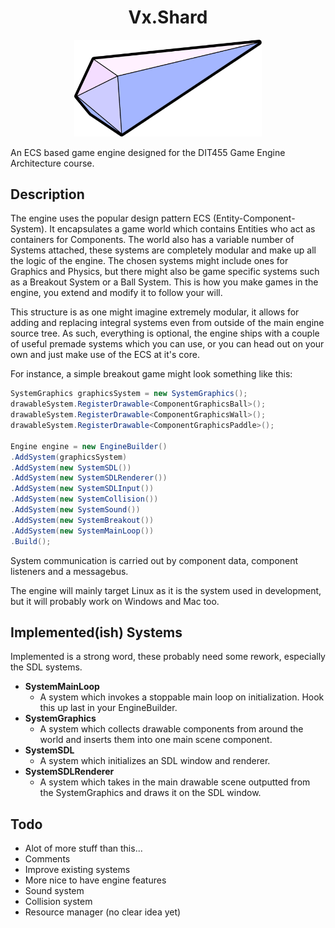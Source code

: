 <h1 align="center">Vx.Shard</h1>
<p align="center">
    <img width="300" src="VxShard-logo.svg">
</p>
An ECS based game engine designed for the DIT455 Game Engine Architecture course.

## Description
The engine uses the popular design pattern ECS (Entity-Component-System). It encapsulates a game world which contains Entities who act as containers for Components. The world also has a variable number of Systems attached, these systems are completely modular and make up all the logic of the engine. The chosen systems might include ones for Graphics and Physics, but there might also be game specific systems such as a Breakout System or a Ball System. This is how you make games in the engine, you extend and modify it to follow your will.

This structure is as one might imagine extremely modular, it allows for adding and replacing integral systems even from outside of the main engine source tree. As such, everything is optional, the engine ships with a couple of useful premade systems which you can use, or you can head out on your own and just make use of the ECS at it's core.

For instance, a simple breakout game might look something like this:
```cs
SystemGraphics graphicsSystem = new SystemGraphics();
drawableSystem.RegisterDrawable<ComponentGraphicsBall>();
drawableSystem.RegisterDrawable<ComponentGraphicsWall>();
drawableSystem.RegisterDrawable<ComponentGraphicsPaddle>();

Engine engine = new EngineBuilder()
.AddSystem(graphicsSystem)
.AddSystem(new SystemSDL())
.AddSystem(new SystemSDLRenderer())
.AddSystem(new SystemSDLInput())
.AddSystem(new SystemCollision())
.AddSystem(new SystemSound())
.AddSystem(new SystemBreakout())
.AddSystem(new SystemMainLoop())
.Build();
```

System communication is carried out by component data, component listeners and a messagebus.

The engine will mainly target Linux as it is the system used in development, but it will probably work on Windows and Mac too.

## Implemented(ish) Systems
Implemented is a strong word, these probably need some rework, especially the SDL systems.
* **SystemMainLoop**        
    * A system which invokes a stoppable main loop on initialization. Hook this up last in your EngineBuilder.
* **SystemGraphics**        
    * A system which collects drawable components from around the world and inserts them into one main scene component.
* **SystemSDL**             
    * A system which initializes an SDL window and renderer.
* **SystemSDLRenderer**     
    * A system which takes in the main drawable scene outputted from the SystemGraphics and draws it on the SDL window.

## Todo
* Alot of more stuff than this...
* Comments
* Improve existing systems
* More nice to have engine features
* Sound system
* Collision system
* Resource manager (no clear idea yet)
